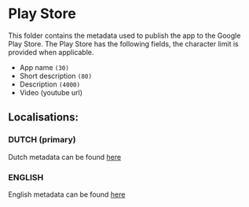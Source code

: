 # Play Store

This folder contains the metadata used to publish the app to the Google Play Store.
The Play Store has the following fields, the character limit is provided when applicable.

- App name `(30)`
- Short description `(80)`
- Description `(4000)`
- Video (youtube url)

## Localisations:

### DUTCH (primary)

Dutch metadata can be found [here](nl-NL/store.md)

### ENGLISH

English metadata can be found [here](en-US/store.md)